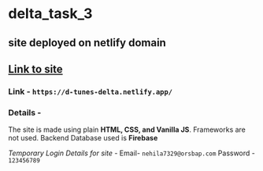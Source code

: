# delta_task_3

## **site deployed on netlify domain**
## [Link to site](https://d-tunes-delta.netlify.app/)
### Link - `https://d-tunes-delta.netlify.app/`  

### Details -
The site is made using plain **HTML, CSS, and Vanilla JS**. Frameworks are not used.
Backend Database used is **Firebase**


*Temporary Login Details for site -* 
Email- `nehila7329@orsbap.com`
Password - `123456789`
